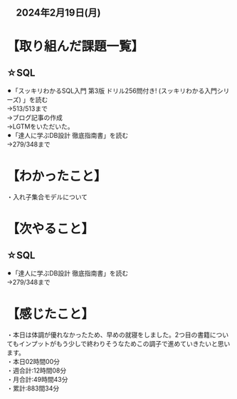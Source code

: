 ## 　2024年2月19日(月)
# 【取り組んだ課題一覧】
## ☆SQL
⚫︎「スッキリわかるSQL入門 第3版 ドリル256問付き! (スッキリわかる入門シリーズ) 」を読む<br>
→513/513まで<br>
→ブログ記事の作成<br>
→LGTMをいただいた。<br>
⚫︎「達人に学ぶDB設計 徹底指南書」を読む<br>
→279/348まで<br>
# 【わかったこと】
・入れ子集合モデルについて<br>
# 【次やること】
## ☆SQL
⚫︎「達人に学ぶDB設計 徹底指南書」を読む<br>
→279/348まで<br>
# 【感じたこと】
・本日は体調が優れなかったため、早めの就寝をしました。2つ目の書籍についてもインプットがもう少しで終わりそうなためこの調子で進めていきたいと思います。<br>
・本日02時間00分<br>
・週合計:12時間08分<br>
・月合計:49時間43分<br>
・累計:883間34分<br>
